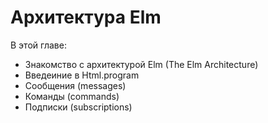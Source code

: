 # Архитектура Elm

В этой главе:

- Знакомство с архитектурой Elm (The Elm Architecture)
- Введеиние в Html.program
- Сообщения (messages)
- Команды (commands)
- Подписки (subscriptions)
